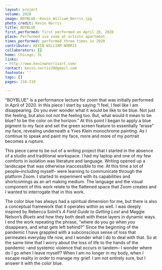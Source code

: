 ```yaml
---
layout: project
volume: 2020
image: BOYBLUE--Kevin_William_Norris.jpg
photo_credit: Kevin Norris
title: BOYBLUE
first_performed: first performed on April 28, 2020
place: Performed via zoom at artists apartment.
times_performed: performed three times in 2020
contributor: KEVIN WILLIAM NORRIS
collaborators: []
home: Chicago, IL
links:
- http://www.kevinwnorrisart.com/
contact: kevin.norris20@gmail.com
footnote: ''
tags: []
pages: 218-219

---
```


“BOYBLUE" is a performance lecture for zoom that was initially performed in April of 2020. In this piece I start by saying “I feel, I feel like I am disappearing. Do you ever wonder what it would be like to be blue. Not just the feeling, but also not *not* the feeling too. But, what would it mean to be blue? to be the color on the horizon.” At this point I began to apply a blue pigment to my face and set the green screen feature to essentially “erase” my face, revealing underneath a Yves Klein monochrome painting. As I continue to speak and paint my face, more and more of my portrait becomes a rupture. 

This piece came to be out of a writing project that I started in the absence of a studio and traditional workspace. I had my laptop and one of my few comforts in isolation was literature and language. Writing opened up a landscape that was otherwise inaccessible to me. At this time a lot of people–including myself– were learning to communicate through the platform Zoom. I started to experiment with its capabilities and shortcomings as an art making medium. The language and the visual component of this work relate to the flattened space that Zoom creates and I wanted to interrogate that in this work. 

The color blue has always had a spiritual dimension for me, but there is also a conceptual framework that it operates within as well. I was deeply inspired by Rebecca Solnit’s *A Field Guide to Getting Lost* and Maggie Nelson’s *Bluets* and how they both dealt with these layers in dynamic ways. I end the work repeating the phrase,  “where do you go when *you* disappears, and what gets left behind?” Since the beginning of the pandemic I have grappled with a subconscious sense of loss that permeates everyday life now, and I wonder what I do to deal with that. So at the same time that I worry about the loss of life to the hands of the pandemic –and systemic violence that occurs in tandem– I wonder where do I go when I leave myself? When I am no longer in my body, when I escape reality in order to manage my grief. I am not entirely sure, but I answer it with the color blue.
